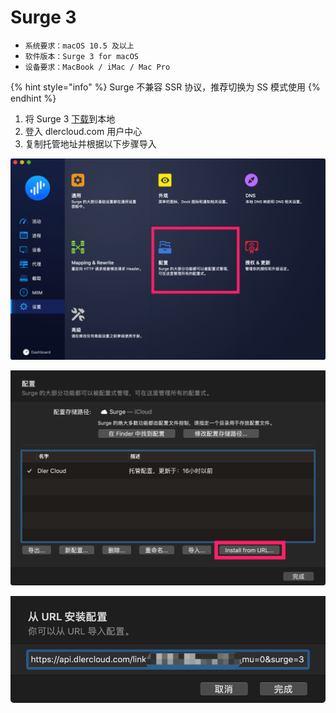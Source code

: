 # Surge 3

* `系统要求：macOS 10.5 及以上`
* `软件版本：Surge 3 for macOS`
* `设备要求：MacBook / iMac / Mac Pro`

{% hint style="info" %}
Surge 不兼容 SSR 协议，推荐切换为 SS 模式使用
{% endhint %}

1. 将 Surge 3 [下载](https://nssurge.com)到本地
2. 登入 dlercloud.com 用户中心
3. 复制托管地址并根据以下步骤导入

![](../../.gitbook/assets/jietu20181116-152325.png)

![](../../.gitbook/assets/jietu20181116-152344.png)

![](../../.gitbook/assets/jietu20181116-152457.png)

